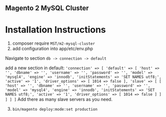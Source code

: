 ## Magento 2 MySQL Cluster
# Installation Instructions

1. composer require `MST/m2-mysql-cluster`
2. add configuration into app/etc/env.php

Navigate to section `db -> connection -> default`

add a new section in default:
`
'connection' => [
            'default' => [
                'host' => '',
                'dbname' => '',
                'username' => '',
                'password' => '',
                'model' => 'mysql4',
                'engine' => 'innodb',
                'initStatements' => 'SET NAMES utf8;',
                'active' => '1',
                'driver_options' => [
                        1014 => false
                ],
                'slave' => [
                    [
                        'host' => '',
                        'dbname' => '',
                        'username' => '',
                        'password' => '',
                        'model' => 'mysql4',
                        'engine' => 'innodb',
                        'initStatements' => 'SET NAMES utf8;',
                        'active' => '1',
                        'driver_options' => [
                            1014 => false
                        ]
                    ]
                ]
            ]
        ]
`
Add there as many slave servers as you need.

3. `bin/magento deploy:mode:set production`
 
